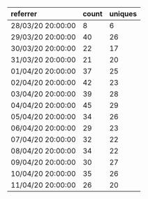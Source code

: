 | referrer          | count | uniques |
| :---------------- | :---- | :------ |
| 28/03/20 20:00:00 | 8     | 6       |
| 29/03/20 20:00:00 | 40    | 26      |
| 30/03/20 20:00:00 | 22    | 17      |
| 31/03/20 20:00:00 | 21    | 20      |
| 01/04/20 20:00:00 | 37    | 25      |
| 02/04/20 20:00:00 | 42    | 23      |
| 03/04/20 20:00:00 | 39    | 28      |
| 04/04/20 20:00:00 | 45    | 29      |
| 05/04/20 20:00:00 | 34    | 26      |
| 06/04/20 20:00:00 | 29    | 23      |
| 07/04/20 20:00:00 | 32    | 22      |
| 08/04/20 20:00:00 | 34    | 22      |
| 09/04/20 20:00:00 | 30    | 27      |
| 10/04/20 20:00:00 | 35    | 26      |
| 11/04/20 20:00:00 | 26    | 20      |